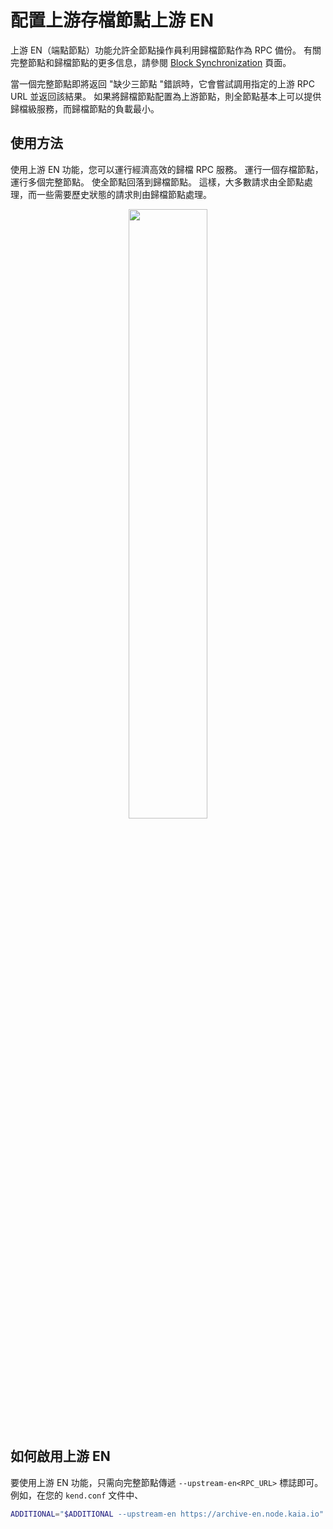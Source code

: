 # 配置上游存檔節點上游 EN

上游 EN（端點節點）功能允許全節點操作員利用歸檔節點作為 RPC 備份。 有關完整節點和歸檔節點的更多信息，請參閱 [Block Synchronization](../../learn/storage/block-sync.md) 頁面。

當一個完整節點即將返回 "缺少三節點 "錯誤時，它會嘗試調用指定的上游 RPC URL 並返回該結果。 如果將歸檔節點配置為上游節點，則全節點基本上可以提供歸檔級服務，而歸檔節點的負載最小。

## 使用方法

使用上游 EN 功能，您可以運行經濟高效的歸檔 RPC 服務。 運行一個存檔節點，運行多個完整節點。 使全節點回落到歸檔節點。 這樣，大多數請求由全節點處理，而一些需要歷史狀態的請求則由歸檔節點處理。

<p align="center"><img src="/img/learn/upstream_en.png" width="50%"/></p>

## 如何啟用上游 EN

要使用上游 EN 功能，只需向完整節點傳遞 `--upstream-en<RPC_URL>` 標誌即可。 例如，在您的 `kend.conf` 文件中、

```sh
ADDITIONAL="$ADDITIONAL --upstream-en https://archive-en.node.kaia.io"
```
